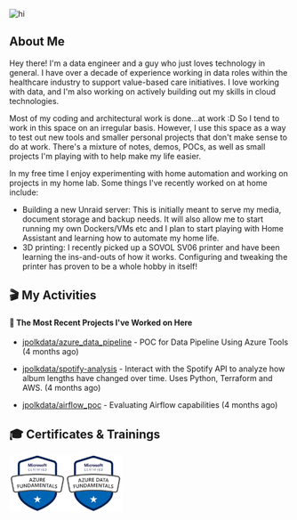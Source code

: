 ![hi](https://media.giphy.com/media/dzaUX7CAG0Ihi/giphy.gif)

## About Me

Hey there! I'm a data engineer and a guy who just loves technology in general. I have over a decade of experience working in data roles within the healthcare industry to support value-based care initiatives. I love working with data, and I'm also working on actively building out my skills in cloud technologies.

Most of my coding and architectural work is done...at work :D So I tend to work in this space on an irregular basis. However, I use this space as a way to test out new tools and smaller personal projects that don't make sense to do at work. There's a mixture of notes, demos, POCs, as well as small projects I'm playing with to help make my life easier.

In my free time I enjoy experimenting with home automation and working on projects in my home lab. Some things I've recently worked on at home include:
- Building a new Unraid server: This is initially meant to serve my media, document storage and backup needs. It will also allow me to start running my own Dockers/VMs etc and I plan to start playing with Home Assistant and learning how to automate my home life.
- 3D printing: I recently picked up a SOVOL SV06 printer and have been learning the ins-and-outs of how it works. Configuring and tweaking the printer has proven to be a whole hobby in itself!

## 🎬 My Activities

#### 👷 The Most Recent Projects I've Worked on Here



- [jpolkdata/azure_data_pipeline](https://github.com/jpolkdata/azure_data_pipeline) - POC for Data Pipeline Using Azure Tools (4 months ago)

- [jpolkdata/spotify-analysis](https://github.com/jpolkdata/spotify-analysis) - Interact with the Spotify API to analyze how album lengths have changed over time. Uses Python, Terraform and AWS. (4 months ago)

- [jpolkdata/airflow_poc](https://github.com/jpolkdata/airflow_poc) - Evaluating Airflow capabilities (4 months ago)

## 🎓 Certificates & Trainings

<div style="display: flex;">
  <img src="https://github.com/jpolkdata/jpolkdata/blob/main/images/AzureFundamentals_AZ-900.png" style="width: 20%;" />
  <img src="https://github.com/jpolkdata/jpolkdata/blob/main/images/AzureDataFundamentals_DP-900.png" style="width: 20%;" />
</div>


